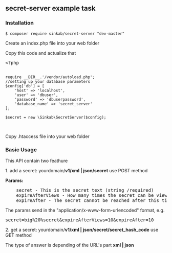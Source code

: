 <!DOCTYPE html>
<html>
<body>
<h2>secret-server example task</h2>

<h3>Installation</h3>

<code>$ composer require sinkab/secret-server "dev-master"</code>

<p>Create an index.php file into your web folder</p>
<p>Copy this code and actualize that</p>
<pre>
&lt;?php

    require __DIR__.'/vendor/autoload.php';
    //setting up your database parameters
    $config['db'] = [
        'host' => 'localhost',
        'user' => 'dbuser',
        'password' => 'dbuserpassword',
        'database_name' => 'secret_server'
    ];
    
    $secret = new \Sinkab\SecretServer($config);
</pre>
<p>Copy .htaccess file into your web folder</p>
<h3>Basic Usage</h3>
<p>This API contain two feathure</p>
<p>1. add a secret: yourdomain/<b>v1/xml | json/secret</b> use POST method</p>
<p><b>Params:</b></p>
<pre>
    secret - This is the secret text (string /required)
    expireAfterViews - How many times the secret can be viewed (integer, > 0, require)
    expireAfter - The secret cannot be reached after this time (integer, 0 - it does not expire, expire time in mintues, require)
</pre>
<p>The params send in the "application/x-www-form-urlencoded" format<b></b>, e.g. </p>
<pre>secret=big%20%secret&AMP;expireAfterViews=10&AMP;expireAfter=10</pre>
<p>2. get a secret: yourdomain/<b>v1/xml | json/secret/secret_hash_code</b> use GET method</p>
<p>The type of answer is depending of the URL's part <b>xml | json</b></p>
</body>
</html>
